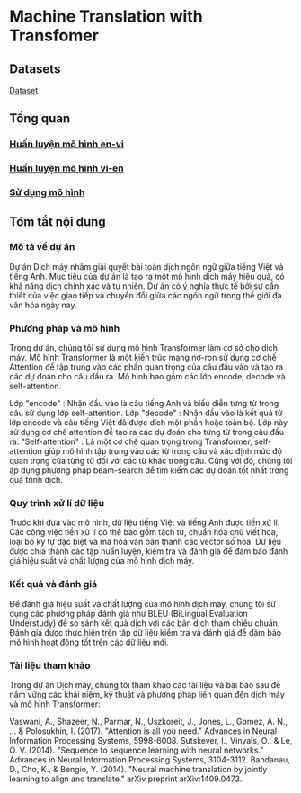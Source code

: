 # Machine Translation with Transfomer
## Datasets
[Dataset](https://drive.google.com/file/d/1Fuo_ALIFKlUvOPbK5rUA5OfAS2wKn_95/view)

## Tổng quan
### [Huấn luyện mô hình en-vi](https://github.com/Trong1102/Machine_Translation-en-vi/blob/main/Train_Transfomer_en_vi.ipynb)
### [Huấn luyện mô hình vi-en](https://github.com/Trong1102/Machine_Translation-en-vi/blob/main/Train_Transfomer_vi_en.ipynb)
### [Sử dụng mô hình](https://github.com/Trong1102/Machine_Translation-en-vi/blob/main/Transformer_translate.ipynb)

## Tóm tắt nội dung
### Mô tả về dự án
Dự án Dịch máy nhằm giải quyết bài toán dịch ngôn ngữ giữa tiếng Việt và tiếng Anh. Mục tiêu của dự án là tạo ra một mô hình dịch máy hiệu quả, có khả năng dịch chính xác và tự nhiên. Dự án có ý nghĩa thực tế bởi sự cần thiết của việc giao tiếp và chuyển đổi giữa các ngôn ngữ trong thế giới đa văn hóa ngày nay.

### Phương pháp và mô hình
Trong dự án, chúng tôi sử dụng mô hình Transformer làm cơ sở cho dịch máy. Mô hình Transformer là một kiến trúc mạng nơ-ron sử dụng cơ chế Attention để tập trung vào các phần quan trọng của câu đầu vào và tạo ra các dự đoán cho câu đầu ra. Mô hình bao gồm các lớp encode, decode và self-attention.

Lớp "encode" : Nhận đầu vào là câu tiếng Anh và biểu diễn từng từ trong câu sử dụng lớp self-attention.
Lớp "decode" : Nhận đầu vào là kết quả từ lớp encode và câu tiếng Việt đã được dịch một phần hoặc toàn bộ. Lớp này sử dụng cơ chế attention để tạo ra các dự đoán cho từng từ trong câu đầu ra.
"Self-attention" : Là một cơ chế quan trọng trong Transformer, self-attention giúp mô hình tập trung vào các từ trong câu và xác định mức độ quan trọng của từng từ đối với các từ khác trong câu.
Cùng với đó, chúng tôi áp dụng phương pháp beam-search để tìm kiếm các dự đoán tốt nhất trong quá trình dịch.

### Quy trình xử lí dữ liệu
Trước khi đưa vào mô hình, dữ liệu tiếng Việt và tiếng Anh được tiền xử lí. Các công việc tiền xử lí có thể bao gồm tách từ, chuẩn hóa chữ viết hoa, loại bỏ ký tự đặc biệt và mã hóa văn bản thành các vector số hóa. Dữ liệu được chia thành các tập huấn luyện, kiểm tra và đánh giá để đảm bảo đánh giá hiệu suất và chất lượng của mô hình dịch máy.

### Kết quả và đánh giá
Để đánh giá hiệu suất và chất lượng của mô hình dịch máy, chúng tôi sử dụng các phương pháp đánh giá như BLEU (BiLingual Evaluation Understudy) để so sánh kết quả dịch với các bản dịch tham chiếu chuẩn. Đánh giá được thực hiện trên tập dữ liệu kiểm tra và đánh giá để đảm bảo mô hình hoạt động tốt trên các dữ liệu mới.

### Tài liệu tham khảo
Trong dự án Dịch máy, chúng tôi tham khảo các tài liệu và bài báo sau để nắm vững các khái niệm, kỹ thuật và phương pháp liên quan đến dịch máy và mô hình Transformer:

Vaswani, A., Shazeer, N., Parmar, N., Uszkoreit, J., Jones, L., Gomez, A. N., ... & Polosukhin, I. (2017). "Attention is all you need." Advances in Neural Information Processing Systems, 5998-6008.
Sutskever, I., Vinyals, O., & Le, Q. V. (2014). "Sequence to sequence learning with neural networks." Advances in Neural Information Processing Systems, 3104-3112.
Bahdanau, D., Cho, K., & Bengio, Y. (2014). "Neural machine translation by jointly learning to align and translate." arXiv preprint arXiv:1409.0473.
